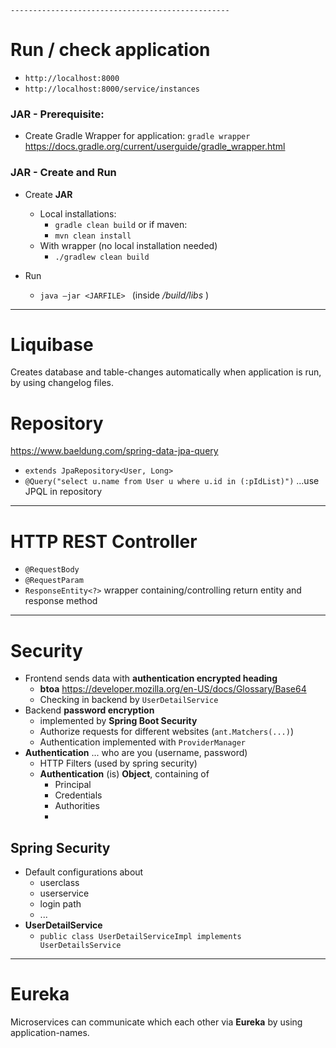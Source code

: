     -------------------------------------------------
# Run / check application
   
- `http://localhost:8000`
- `http://localhost:8000/service/instances`

### JAR - Prerequisite:
- Create Gradle Wrapper for application: `gradle wrapper`
  https://docs.gradle.org/current/userguide/gradle_wrapper.html
### JAR - Create and Run
- Create **JAR**
    - Local installations:
        - `gradle clean build` or if maven:
        - `mvn clean install`
    - With wrapper (no local installation needed)
        - `./gradlew clean build`

- Run
    - `java –jar <JARFILE> ` (inside */build/libs* )

-------------------------------------------------
# Liquibase
Creates database and table-changes automatically when application is run,
by using changelog files.


# Repository

https://www.baeldung.com/spring-data-jpa-query

- `extends JpaRepository<User, Long>`
- `@Query("select u.name from User u where u.id in (:pIdList)")`  ...use JPQL in repository


-------------------------------------------------
# HTTP REST Controller

- `@RequestBody`
- `@RequestParam`
- `ResponseEntity<?>` wrapper containing/controlling return entity and response method



-------------------------------------------------
# Security

- Frontend sends data with **authentication encrypted heading**
    - **btoa** https://developer.mozilla.org/en-US/docs/Glossary/Base64
    - Checking in backend by `UserDetailService`
- Backend **password encryption**
    - implemented by **Spring Boot Security**
    - Authorize requests for different websites (`ant.Matchers(...)`)
    - Authentication implemented with `ProviderManager`
- **Authentication** ... who are you (username, password)
    - HTTP Filters (used by spring security)
    - **Authentication** (is) **Object**, containing of
        - Principal
        - Credentials
        - Authorities
        -

## Spring Security

- Default configurations about
    - userclass
    - userservice
    - login path
    - ...
- **UserDetailService**
    - `public class UserDetailServiceImpl implements UserDetailsService`


-------------------------------------------------
# Eureka
Microservices can communicate which each other via **Eureka** by using application-names. 